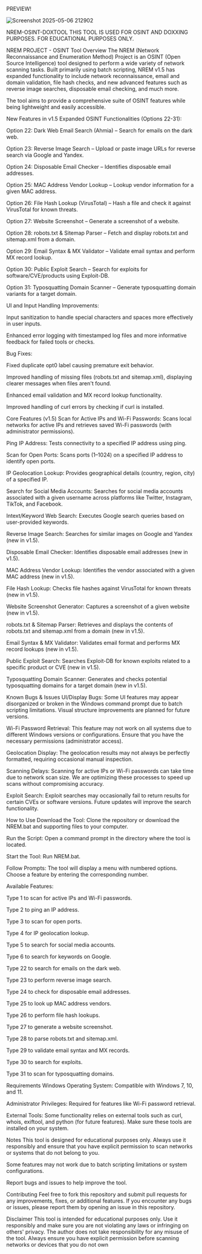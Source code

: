 PREVIEW!


![Screenshot 2025-05-06 212902](https://github.com/user-attachments/assets/174ecace-119f-4427-8822-0d3523eec2da)





NREM-OSINT-DOXTOOL
THIS TOOL IS USED FOR OSINT AND DOXXING PURPOSES. FOR EDUCATIONAL PURPOSES ONLY.

NREM PROJECT - OSINT Tool Overview
The NREM (Network Reconnaissance and Enumeration Method) Project is an OSINT (Open Source Intelligence) tool designed to perform a wide variety of network scanning tasks. Built primarily using batch scripting, NREM v1.5 has expanded functionality to include network reconnaissance, email and domain validation, file hash checks, and new advanced features such as reverse image searches, disposable email checking, and much more.

The tool aims to provide a comprehensive suite of OSINT features while being lightweight and easily accessible.

New Features in v1.5
Expanded OSINT Functionalities (Options 22-31):

Option 22: Dark Web Email Search (Ahmia) – Search for emails on the dark web.

Option 23: Reverse Image Search – Upload or paste image URLs for reverse search via Google and Yandex.

Option 24: Disposable Email Checker – Identifies disposable email addresses.

Option 25: MAC Address Vendor Lookup – Lookup vendor information for a given MAC address.

Option 26: File Hash Lookup (VirusTotal) – Hash a file and check it against VirusTotal for known threats.

Option 27: Website Screenshot – Generate a screenshot of a website.

Option 28: robots.txt & Sitemap Parser – Fetch and display robots.txt and sitemap.xml from a domain.

Option 29: Email Syntax & MX Validator – Validate email syntax and perform MX record lookup.

Option 30: Public Exploit Search – Search for exploits for software/CVE/products using Exploit-DB.

Option 31: Typosquatting Domain Scanner – Generate typosquatting domain variants for a target domain.

UI and Input Handling Improvements:

Input sanitization to handle special characters and spaces more effectively in user inputs.

Enhanced error logging with timestamped log files and more informative feedback for failed tools or checks.

Bug Fixes:

Fixed duplicate opt0 label causing premature exit behavior.

Improved handling of missing files (robots.txt and sitemap.xml), displaying clearer messages when files aren't found.

Enhanced email validation and MX record lookup functionality.

Improved handling of curl errors by checking if curl is installed.

Core Features (v1.5)
Scan for Active IPs and Wi-Fi Passwords: Scans local networks for active IPs and retrieves saved Wi-Fi passwords (with administrator permissions).

Ping IP Address: Tests connectivity to a specified IP address using ping.

Scan for Open Ports: Scans ports (1–1024) on a specified IP address to identify open ports.

IP Geolocation Lookup: Provides geographical details (country, region, city) of a specified IP.

Search for Social Media Accounts: Searches for social media accounts associated with a given username across platforms like Twitter, Instagram, TikTok, and Facebook.

Intext/Keyword Web Search: Executes Google search queries based on user-provided keywords.

Reverse Image Search: Searches for similar images on Google and Yandex (new in v1.5).

Disposable Email Checker: Identifies disposable email addresses (new in v1.5).

MAC Address Vendor Lookup: Identifies the vendor associated with a given MAC address (new in v1.5).

File Hash Lookup: Checks file hashes against VirusTotal for known threats (new in v1.5).

Website Screenshot Generator: Captures a screenshot of a given website (new in v1.5).

robots.txt & Sitemap Parser: Retrieves and displays the contents of robots.txt and sitemap.xml from a domain (new in v1.5).

Email Syntax & MX Validator: Validates email format and performs MX record lookups (new in v1.5).

Public Exploit Search: Searches Exploit-DB for known exploits related to a specific product or CVE (new in v1.5).

Typosquatting Domain Scanner: Generates and checks potential typosquatting domains for a target domain (new in v1.5).

Known Bugs & Issues
UI/Display Bugs: Some UI features may appear disorganized or broken in the Windows command prompt due to batch scripting limitations. Visual structure improvements are planned for future versions.

Wi-Fi Password Retrieval: This feature may not work on all systems due to different Windows versions or configurations. Ensure that you have the necessary permissions (administrator access).

Geolocation Display: The geolocation results may not always be perfectly formatted, requiring occasional manual inspection.

Scanning Delays: Scanning for active IPs or Wi-Fi passwords can take time due to network scan size. We are optimizing these processes to speed up scans without compromising accuracy.

Exploit Search: Exploit searches may occasionally fail to return results for certain CVEs or software versions. Future updates will improve the search functionality.

How to Use
Download the Tool: Clone the repository or download the NREM.bat and supporting files to your computer.

Run the Script: Open a command prompt in the directory where the tool is located.

Start the Tool: Run NREM.bat.

Follow Prompts: The tool will display a menu with numbered options. Choose a feature by entering the corresponding number.

Available Features:

Type 1 to scan for active IPs and Wi-Fi passwords.

Type 2 to ping an IP address.

Type 3 to scan for open ports.

Type 4 for IP geolocation lookup.

Type 5 to search for social media accounts.

Type 6 to search for keywords on Google.

Type 22 to search for emails on the dark web.

Type 23 to perform reverse image search.

Type 24 to check for disposable email addresses.

Type 25 to look up MAC address vendors.

Type 26 to perform file hash lookups.

Type 27 to generate a website screenshot.

Type 28 to parse robots.txt and sitemap.xml.

Type 29 to validate email syntax and MX records.

Type 30 to search for exploits.

Type 31 to scan for typosquatting domains.

Requirements
Windows Operating System: Compatible with Windows 7, 10, and 11.

Administrator Privileges: Required for features like Wi-Fi password retrieval.

External Tools: Some functionality relies on external tools such as curl, whois, exiftool, and python (for future features). Make sure these tools are installed on your system.

Notes
This tool is designed for educational purposes only. Always use it responsibly and ensure that you have explicit permission to scan networks or systems that do not belong to you.

Some features may not work due to batch scripting limitations or system configurations.

Report bugs and issues to help improve the tool.

Contributing
Feel free to fork this repository and submit pull requests for any improvements, fixes, or additional features. If you encounter any bugs or issues, please report them by opening an issue in this repository.

Disclaimer
This tool is intended for educational purposes only. Use it responsibly and make sure you are not violating any laws or infringing on others' privacy. The author does not take responsibility for any misuse of the tool. Always ensure you have explicit permission before scanning networks or devices that you do not own
